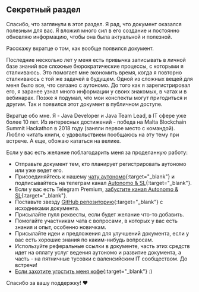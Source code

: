 ## Секретный раздел

Спасибо, что заглянули в этот раздел. Я рад, что документ оказался полезным для вас. Я вложил много сил в его
создание и постоянно обновляю информацию, чтобы она была актуальной и полезной.

Расскажу вкратце о том, как вообще появился документ.

Последние несколько лет у меня есть привычка записывать в личной базе знаний все сложные бюрократические процессы, с
которыми я сталкиваюсь. Это помогает мне экономить время, когда я повторно сталкиваюсь с той же задачей в будущем.
Одной из сложных вещей для меня было все, что связано с аутономо. До того как я зарегистрировал его, я заранее
узнал много информации у своих знакомых, в чатах и в вебинарах.
Позже я подумал, что мои конспекты могут пригодиться и другим. Так и появился этот документ в публичном доступе.

Вкратце обо мне. Я - Java Developer и Java Team Lead, в IT сфере уже более 10 лет. Из интересных достижений -
победа на Malta Blockchain Summit Hackathon в 2018 году (заняли первое место с командой). Люблю читать книги, с 
удовольствием 
пообщаюсь на эту тему при встрече. А еще, обожаю кататься на велике.

Если у вас есть желание поблагодарить меня за проделанную работу:

- Отправьте документ тем, кто планирует регистрировать аутономо или уже ведет его.
- Присоединяйтесь к нашему [чату аутономо](https://bit.ly/it-autonomos-es){:target="_blank"} и подписывайтесь на телеграм канал
  [Autonomo & SL](https://bit.ly/autonomo-and-sl-channel){:target="_blank"}.
- Если у вас есть Telegram Premium, [забустите канал 
  Autonomo & SL](https://bit.ly/autonomo-and-sl-channel-boost){:target="_blank"}.
- Поставьте звезду [GitHub репозиторию](https://bit.ly/it-autonomos-github){:target="_blank"} с исходниками документа.
- Присылайте пулл реквесты, если будет желание что-то добавить.
- Помогайте участникам чата с вопросами, в которых у вас есть знания и опыт, особенно новичкам.
- Присылайте идеи и предложения для улучшений документа, если у вас есть хорошие знания по каким-нибудь вопросам.
- Используйте реферальные ссылки в документе, часть этих средств идет на оплату услуг ведения аутономо и развитие
  документа, а часть - на пятничные тусовки с валенсийским IT сообществом. До встречи!
- [Если захотите угостить меня кофе](https://bit.ly/buy-coffee-v112263){:target="_blank"} :)

Спасибо за вашу поддержку! ❤️
